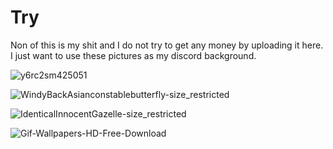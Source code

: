 # Try

Non of this is my shit and I do not try to get any money by uploading it here. I just want to use these pictures as my discord background.

![y6rc2sm425051](https://user-images.githubusercontent.com/94128301/141331890-786b7b10-07f2-450a-9ea6-94eef5f130f2.jpg)

![WindyBackAsianconstablebutterfly-size_restricted](https://user-images.githubusercontent.com/94128301/141333302-3d7f2edf-3b5a-4482-8c84-77c111190dbb.gif)

![IdenticalInnocentGazelle-size_restricted](https://user-images.githubusercontent.com/94128301/141333812-f3058291-9503-40e3-8a62-69bf78bf2816.gif)

![Gif-Wallpapers-HD-Free-Download](https://user-images.githubusercontent.com/94128301/141334190-275981f2-1b7e-4d50-ac7a-b31129b60fa4.gif)
